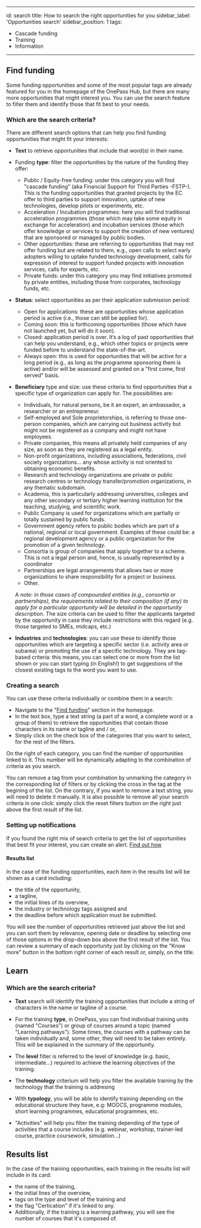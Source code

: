---
id: search
title: How to search the right opportunities for you
sidebar_label: 'Opportunities search'
sidebar_position: 1
tags:
  - Cascade funding
  - Training 
  - Information 
 ---


## Find funding

Some funding opportunities and some of the most popular tags are already featured for you in the homepage of the OnePass Hub, but there are many more opportunities that might interest you. 
You can use the search feature to filter them and identify those that fit best to your needs.

### Which are the search criteria?

There are different search options that can help you find funding opportunities that might fit your interests:

- **Text** to retrieve opportunities that include that word(s) in their name.

- Funding **type**: filter the opportunities by the nature of the funding they offer:
  - Public / Equity-free funding: under this category you will find "cascade funding" (aka Financial Support for Third Parties -FSTP-). This is the funding opportunities that granted projects by the EC offer to third parties to support innovation, uptake of new technologies, develop pilots or experiments, etc.
  -	Acceleration / Incubation programmes: here you will find traditional acceleration programmes (those which may take some equity in exchange for acceleration) and incubation services (those which offer knowledge or services to support the creation of new ventures) that are sponsored or managed by public bodies.
  - Other opportunities: these are referring to opportunities that may not offer funding but are related to them, e.g., open calls to select early adopters willing to uptake funded technology development, calls for expression of interest to support funded projects with innovation services, calls for experts, etc. 
  - Private funds: under this category you may find initiatives promoted by private entities, including those from corporates, technology funds, etc.

- **Status**: select opportunities as per their application submission period:
  - Open for applications: these are opportunities whose application period is active (i.e., those can still be applied for).
  - Coming soon: this is forthcoming opportunities (those which have not launched yet, but will do it soon).
  -	Closed: application period is over. It’s a log of past opportunities that can help you understand, e.g., which other topics or projects were funded before to understand the state-of-the-art.
  -	Always open: this is used for opportunities that will be active for a long period (e.g., as long as the programme sponsoring them is active) and/or will be assessed and granted on a "first come, first served" basis.

- **Beneficiary** type and size: use these criteria to find opportunities that a specific type of organization can apply for. The possibilities are:
  - Individuals, for natural persons, be it an expert, an ambassador, a researcher or an entrepreneur.
  - Self-employed and Sole proprietorships, is referring to those one-person companies, which are carrying out business activity but might not be registered as a company and might not have employees.
  - Private companies, this means all privately held companies of any size, as soon as they are registered as a legal entity.
  - Non-profit organizations, including associations, federations, civil society organizations… any whose activity is not oriented to obtaining economic benefits.
  - Research and technology organizations are private or public research centres or technology transfer/promotion organizations, in any thematic subdomain.
  - Academia, this is particularly addressing universities, colleges and any other secondary or tertiary higher learning institution for the teaching, studying, and scientific work.
  - Public Company is used for organizations which are partially or totally sustained by public funds.
  - Government agency refers to public bodies which are part of a national, regional or local government. Examples of these could be: a regional development agency or a public organization for the promotion of a given technology.
  - Consortia is group of companies that apply together to a scheme. This is not a legal person and, hence, is usually represented by a coordinator
  - Partnerships are legal arrangements that allows two or more organizations to share responsibility for a project or business.
  - Other. 

  A *note: in those cases of compounded entities (e.g., consortia or partnerships), the requirements related to their composition (if any) to apply for a particular opportunity will be detailed in the opportunity description*. 
  The size criteria can be used to filter the applicants targeted by the opportunity in case they include restrictions with this regard (e.g. those targeted to SMEs, midcaps, etc.)

- **Industries** and **technologies**: you can use these to identify those opportunities which are targeting a specific sector (i.e. activity area or subarea) or promoting the use of a specific technology. They are tag-based criteria: this means, you can select one or more from the list shown or you can start typing (in English!) to get suggestions of the closest existing tags to the word you want to use.

### Creating a search

You can use these criteria individually or combine them in a search:

- Navigate to the "[Find funding](https://getonepass.eu/search/opportunities)" section in the homepage. 
- In the text box, type a text string (a part of a word, a complete word or a group of them) to retrieve the opportunities that contain those characters in its name or tagline and / or,
- Simply click on the check box of the categories that you want to select, for the rest of the filters. 

On the right of each category, you can find the number of opportunities linked to it. This number will be dynamically adapting to the combination of criteria as you search.

You can remove a tag from your combination by unmarking the category in the corresponding list of filters or by clicking the cross in the tag at the begining of the list. On the contrary, if you want to remove a text string, you will need to delete it manually. It is also possible to remove all your search criteria in one click: simply click the reset filters button on the right just above the first result of the list.

### Setting up notifications

If you found the right mix of search criteria to get the list of opportunities that best fit your interest, you can create an alert. [Find out how](./alerts)

#### Results list

In the case of the funding opportunities, each item in the results list will be shown as a card including:
- the title of the opportunity, 
- a tagline, 
- the initial lines of its overview, 
- the industry or technology tags assigned and 
- the deadline before which application must be submitted.

You will see the number of opportunities retrieved just above the list and you can sort them by relevance, opening date or deadline by selecting one of those options in the drop-down box above the first result of the list.
You can review a summary of each opportunity just by clicking on the "Know more" button in the bottom right corner of each result or, simply, on the title.


## Learn

### Which are the search criteria?

- **Text** search will identify the training opportunities that include a string of characters in the name or tagline of a course.

- For the training **type**, in OnePass, you can find individual training units (named "Courses") or group of courses around a topic (named "Learning pathways"). Some times, the courses with a pathway can be taken individually and, some other, they will need to be taken entirely. This will be explained in the summary of the opportunity.

- The **level** filter is referred to the level of knowledge (e.g. basic, intermediate...) required to achieve the learning objectives of the training.

- The **technology** criterium will help you filter the available training by the technology that the training is addresing

- With **typology**, you will be able to identify training depending on the educational structure they have, e.g: MOOCS, programme modules, short learning programmes, educational programmes, etc.

- "Activities" will help you filter the training depending of the type of activities that a course includes (e.g. webinar, workshop, trainer-led course, practice coursework, simulation...)

## Results list

In the case of the training opportunities, each training in the results list will include in its card:
- the name of the training,
- the initial lines of the overview,
- tags on the type and level of the training and
- the flag "Certication" if it's linked to any. 
- Additionally, if the training is a learning pathway, you will see the number of courses that it's composed of.
